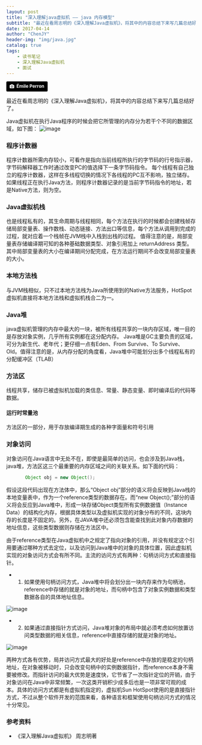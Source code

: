 ```yaml
---
layout: post
title: "深入理解java虚拟机 —— java 内存模型"
subtitle: "最近在看周志明的《深入理解Java虚拟机》，将其中的内容总结下来写几篇总结好了。"
date: 2017-04-14
author: "ChenJY"
header-img: "img/java.jpg"
catalog: true
tags: 
    - 读书笔记
    - 深入理解Java虚拟机
    - 面试
---
```

<a style="background-color:black;color:white;text-decoration:none;padding:4px 6px;font-family:-apple-system, BlinkMacSystemFont, &quot;San Francisco&quot;, &quot;Helvetica Neue&quot;, Helvetica, Ubuntu, Roboto, Noto, &quot;Segoe UI&quot;, Arial, sans-serif;font-size:12px;font-weight:bold;line-height:1.2;display:inline-block;border-radius:3px;" href="https://unsplash.com/@emilep?utm_medium=referral&amp;utm_campaign=photographer-credit&amp;utm_content=creditBadge" target="_blank" rel="noopener noreferrer" title="Download free do whatever you want high-resolution photos from Émile Perron"><span style="display:inline-block;padding:2px 3px;"><svg xmlns="http://www.w3.org/2000/svg" style="height:12px;width:auto;position:relative;vertical-align:middle;top:-1px;fill:white;" viewBox="0 0 32 32"><title></title><path d="M20.8 18.1c0 2.7-2.2 4.8-4.8 4.8s-4.8-2.1-4.8-4.8c0-2.7 2.2-4.8 4.8-4.8 2.7.1 4.8 2.2 4.8 4.8zm11.2-7.4v14.9c0 2.3-1.9 4.3-4.3 4.3h-23.4c-2.4 0-4.3-1.9-4.3-4.3v-15c0-2.3 1.9-4.3 4.3-4.3h3.7l.8-2.3c.4-1.1 1.7-2 2.9-2h8.6c1.2 0 2.5.9 2.9 2l.8 2.4h3.7c2.4 0 4.3 1.9 4.3 4.3zm-8.6 7.5c0-4.1-3.3-7.5-7.5-7.5-4.1 0-7.5 3.4-7.5 7.5s3.3 7.5 7.5 7.5c4.2-.1 7.5-3.4 7.5-7.5z"></path></svg></span><span style="display:inline-block;padding:2px 3px;">Émile Perron</span></a>

最近在看周志明的《深入理解Java虚拟机》，将其中的内容总结下来写几篇总结好了。

Java虚拟机在执行Java程序的时候会把它所管理的内存分为若干个不同的数据区域，如下图：
![image](http://o9oomuync.bkt.clouddn.com/Java%20%E8%BF%90%E8%A1%8C%E6%97%B6%E6%95%B0%E6%8D%AE%E5%8C%BA.png)

### 程序计数器
程序计数器所需内存较小，可看作是指向当前线程所执行的字节码的行号指示器，字节码解释器工作时通过改变PC的值选择下一条字节码指令。
每个线程有自己独立的程序计数器，这样在多线程切换的情况下各线程的PC互不影响，独立储存。
如果线程正在执行Java方法，则程序计数器记录的是当前字节码指令的地址，若是Native方法，则为空。

### Java虚拟机栈
也是线程私有的，其生命周期与线程相同，每个方法在执行的时候都会创建栈帧存储局部变量表、操作数栈、动态链接、方法出口等信息，每个方法从调用到完成的过程，就对应着一个栈帧在JVM栈中入栈到出栈的过程。
值得注意的是，局部变量表存储编译期可知的各种基础数据类型、对象引用加上 returnAddress 类型。其中局部变量表的大小在编译期间分配完成，在方法运行期间不会改变局部变量表的大小。

### 本地方法栈
与JVM栈相似，只不过本地方法栈为Java所使用到的Native方法服务，HotSpot虚拟机直接将本地方法栈和虚拟机栈合二为一。

### Java堆
java虚拟机管理的内存中最大的一块，被所有线程共享的一块内存区域，唯一目的是存放对象实例，几乎所有实例都在这分配内存。
Java堆是GC主要负责的区域，可分为新生代、老年代；更仔细一点有Eden、From Survive、To Survive、Old。值得注意的是，从内存分配的角度看，Java堆中可能划分出多个线程私有的分配缓冲区（TLAB）

### 方法区
线程共享，储存已被虚拟机加载的类信息、常量、静态变量、即时编译后的代码等数据。

#### 运行时常量池
方法区的一部分，用于存放编译期生成的各种字面量和符号引用

### 对象访问
对象访问在Java语言中无处不在，即使是最简单的访问，也会涉及到Java栈，java堆，方法区这三个最重要的内存区域之间的关联关系。如下面的代码：
```java
       Object obj = new Object();
```
假设这段代码出现在方法体中，那么“Object obj”部分的语义将会反映到Java栈的本地变量表中，作为一个reference类型的数据存在。而“new Object();”部分的语义将会反应到Java堆中，形成一块存储Object类型所有实例数据值（Instance Data）的结构化内存，根据具体类型以及虚拟机实现的对象分布的不同，这块内存的长度是不固定的。另外，在JAVA堆中还必须包含能查找到此对象内存数据的地址信息，这些类型数据则存储在方法区中。

由于reference类型在Java虚拟机中之规定了指向对象的引用，并没有规定这个引用要通过哪种方式去定位，以及访问到Java堆中的对象的具体位置，因此虚拟机实现的对象访问方式会有所不同。主流的访问方式有两种：句柄访问方式和直接指针。

* 1. 如果使用句柄访问方式，Java堆中将会划分出一块内存来作为句柄池，reference中存储的就是对象的地址，而句柄中包含了对象实例数据和类型数据各自的具体地址信息。

![image](http://img.blog.csdn.net/20141116180521750?watermark/2/text/aHR0cDovL2Jsb2cuY3Nkbi5uZXQvT3lhbmdZdWp1bg==/font/5a6L5L2T/fontsize/400/fill/I0JBQkFCMA==/dissolve/70/gravity/Center)

* 2. 如果通过直接指针方式访问，Java堆对象的布局中就必须考虑如何放置访问类型数据的相关信息，reference中直接存储的就是对象的地址。

![image](http://img.blog.csdn.net/20141116180738062?watermark/2/text/aHR0cDovL2Jsb2cuY3Nkbi5uZXQvT3lhbmdZdWp1bg==/font/5a6L5L2T/fontsize/400/fill/I0JBQkFCMA==/dissolve/70/gravity/Center)

两种方式各有优势，局并访问方式最大的好处是reference中存放的是稳定的句柄地址，在对象被移动时，只会改变句柄中的实例数据指针，而reference本身不需要被修改。而指针访问的最大优势是速度快，它节省了一次指针定位的开销，由于对象访问在Java中非常频繁，一次这类开销积少成多后也是一项非常可观的成本。具体的访问方式都是有虚拟机指定的，虚拟机Sun HotSpot使用的是直接指针方式，不过从整个软件开发的范围来看，各种语言和框架使用句柄访问方式的情况十分常见。

### 参考资料
* 《深入理解Java虚拟机》 周志明著